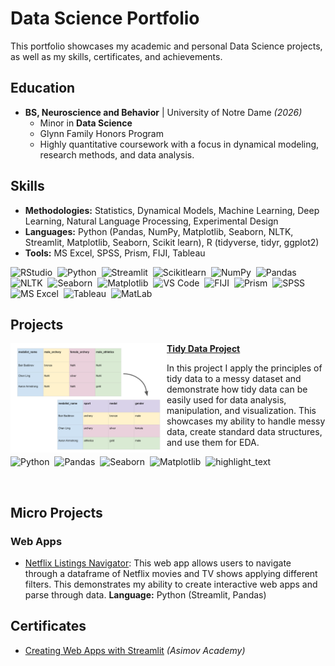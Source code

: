 # Data Science Portfolio
This portfolio showcases my academic and personal Data Science projects, as well as my skills, certificates, and achievements.

## Education
- **BS, Neuroscience and Behavior** | University of Notre Dame *(2026)*
  - Minor in **Data Science**
  - Glynn Family Honors Program
  - Highly quantitative coursework with a focus in dynamical modeling, research methods, and data analysis.

## Skills
- **Methodologies:** Statistics, Dynamical Models, Machine Learning, Deep Learning, Natural Language Processing, Experimental Design
- **Languages:** Python (Pandas, NumPy, Matplotlib, Seaborn, NLTK, Streamlit, Matplotlib, Seaborn, Scikit learn), R (tidyverse, tidyr, ggplot2)
- **Tools:** MS Excel, SPSS, Prism, FIJI, Tableau

![RStudio](https://img.shields.io/badge/RStudio-1f65cc?style=flat&logo=rstudioide&logoColor=%2375AADB)&nbsp;
![Python](https://img.shields.io/badge/-Python-ffe873?style=flat&logo=python)&nbsp;
![Streamlit](https://img.shields.io/badge/Streamlit-ececec?style=flat&logo=streamlit)&nbsp;
![Scikitlearn](https://img.shields.io/badge/scikit_learn-101e27?logo=scikitlearn)&nbsp;
![NumPy](https://img.shields.io/badge/numpy%20-%23013243.svg?&style=flat&logo=numpy&logoColor=white)&nbsp;
![Pandas](https://img.shields.io/badge/pandas%20-%23150458.svg?&style=flat&logo=pandas&logoColor=white)&nbsp;
![NLTK](https://img.shields.io/badge/NLTK-339933?logo=python&logoColor=white)&nbsp;
![Seaborn](https://img.shields.io/badge/Seaborn-79b6bc)&nbsp;
![Matplotlib](https://img.shields.io/badge/Matplotlib-1e3f5a)&nbsp;
![VS Code](https://img.shields.io/badge/VS_Code-179ff1)&nbsp;
![FIJI](https://img.shields.io/badge/FIJI_ImageJ-101e27?logo=imagej&logoColor=00D8E0)&nbsp;
![Prism](https://img.shields.io/badge/GraphPad%20Prism-0070C0)&nbsp;
![SPSS](https://img.shields.io/badge/SPSS-0530ad)&nbsp;
![MS Excel](https://img.shields.io/badge/MS_Excel-1D6F42)&nbsp;
![Tableau](https://img.shields.io/badge/Tableau-0070BA)&nbsp;
![MatLab](https://img.shields.io/badge/MatLab-ec5500)&nbsp;

## Projects
<img align="left" width="250" height="175" src="https://github.com/naraujodc/Araujo_Data_Science_Portfolio/blob/main/Images/tidy_data_cover.png"> **[Tidy Data Project](https://github.com/naraujodc/Araujo_Data_Science_Portfolio/tree/main/TidyData-Project)**

In this project I apply the principles of tidy data to a messy dataset and demonstrate how tidy data can be easily used for data analysis, manipulation, and visualization. This showcases my ability to handle messy data, create standard data structures, and use them for EDA.

![Python](https://img.shields.io/badge/-Python-ffe873?style=flat&logo=python)&nbsp;
![Pandas](https://img.shields.io/badge/pandas%20-%23150458.svg?&style=flat&logo=pandas&logoColor=white)&nbsp;
![Seaborn](https://img.shields.io/badge/Seaborn-79b6bc)&nbsp;
![Matplotlib](https://img.shields.io/badge/Matplotlib-1e3f5a)&nbsp;
![highlight_text](https://img.shields.io/badge/highlight_text-be5103)&nbsp;

<br />

## Micro Projects
### Web Apps
- [Netflix Listings Navigator](https://github.com/naraujodc/Araujo_Data_Science_Portfolio/tree/main/basic_streamlit_app): This web app allows users to navigate through a dataframe of Netflix movies and TV shows applying different filters. This demonstrates my ability to create interactive web apps and parse through data. **Language:** Python (Streamlit, Pandas)&nbsp;

## Certificates
- [Creating Web Apps with Streamlit](https://github.com/naraujodc/ARAUJO_Data_Science_Portfolio/blob/54671b0a720352d2f984af10a010bcaa5b1767c2/Certificates/Creating%20Web%20Apps%20with%20Streamlit.pdf) *(Asimov Academy)*
